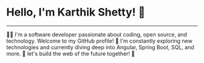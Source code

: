 # Hello, I'm Karthik Shetty! 👋

---------------------------------

👨‍💻 I'm a software developer passionate about coding, open source, and technology. Welcome to my GitHub profile! 🚀 I'm constantly exploring new technologies and currently diving deep into Angular, Spring Boot, SQL, and more. 🌱 let's build the web of the future together! 🌟
